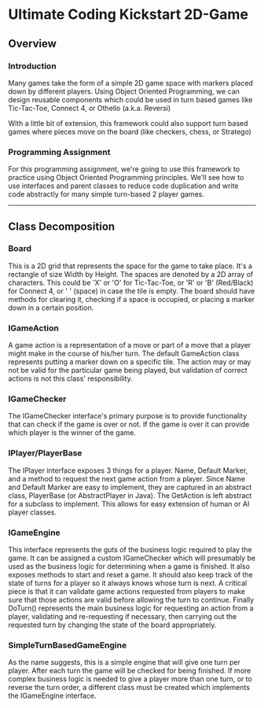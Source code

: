 # Ultimate Coding Kickstart 2D-Game

## Overview

### Introduction
Many games take the form of a simple 2D game space with markers placed down by different players. Using Object Oriented Programming, we can design reusable components which could be used in turn based games like Tic-Tac-Toe, Connect 4, or Othello (a.k.a. Reversi)

With a little bit of extension, this framework could also support turn based games where pieces move on the board (like checkers, chess, or Stratego)

### Programming Assignment

For this programming assignment, we're going to use this framework to practice using Object Oriented Programming principles. We'll see how to use interfaces and parent classes to reduce code duplication and write code abstractly for many simple turn-based 2 player games.

-----------

## Class Decomposition

### Board

This is a 2D grid that represents the space for the game to take place. It's a rectangle of size Width by Height.
The spaces are denoted by a 2D array of characters. This could be 'X' or 'O' for Tic-Tac-Toe, or 'R' or 'B' (Red/Black) for Connect 4, or ' ' (space) in case the tile is empty. The board should have methods for clearing it, checking if a space is occupied, or placing a marker down in a certain position.

### IGameAction

A game action is a representation of a move or part of a move that a player might make in the course of his/her turn.
The default GameAction class represents putting a marker down on a specific tile. The action may or may not be valid for the particular game being played, but validation of correct actions is not this class' responsibility.

### IGameChecker

The IGameChecker interface's primary purpose is to provide functionality that can check if the game is over or not. If the game is over it can provide which player is the winner of the game.

### IPlayer/PlayerBase

The IPlayer interface exposes 3 things for a player. Name, Default Marker, and a method to request the next game action from a player. Since Name and Default Marker are easy to implement, they are captured in an abstract class, PlayerBase (or AbstractPlayer in Java). The GetAction is left abstract for a subclass to implement. This allows for easy extension of human or AI player classes.

### IGameEngine

This interface represents the guts of the business logic required to play the game. It can be assigned a custom IGameChecker which will presumably be used as the business logic for determining when a game is finished. It also exposes methods to start and reset a game. It should also keep track of the state of turns for a player so it always knows whose turn is next. A critical piece is that it can validate game actions requested from players to make sure that those actions are valid before allowing the turn to continue. Finally DoTurn() represents the main business logic for requesting an action from a player, validating and re-requesting if necessary, then carrying out the requested turn by changing the state of the board appropriately.

### SimpleTurnBasedGameEngine

As the name suggests, this is a simple engine that will give one turn per player. After each turn the game will be checked for being finished. If more complex business logic is needed to give a player more than one turn, or to reverse the turn order, a different class must be created which implements the IGameEngine interface.

